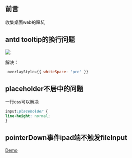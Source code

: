 ## 前言

收集桌面web的踩坑

## antd tooltip的换行问题
![](https://cdn.jsdelivr.net/gh/chenxiaoyao6228/cloudimg@main/2023/antd-tooltip.png)

解决： 
```jsx
 overlayStyle={{ whiteSpace: 'pre' }}
```


## placeholder不居中的问题

一行css可以解决
```css
input:placeholder {
line-height: normal; 
}
```

## pointerDown事件ipad端不触发fileInput

[Demo](./_demo/pointer-down-input-file/index.html)